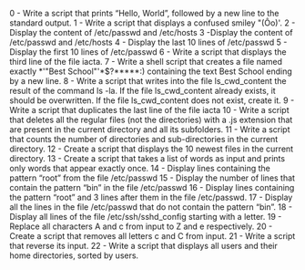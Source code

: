 0 - Write a script that prints “Hello, World”, followed by a new line to the standard output. 1 - Write a script that displays a confused smiley "(Ôo)'. 2 - Display the content of /etc/passwd and /etc/hosts 3 -Display the content of /etc/passwd and /etc/hosts 4 - Display the last 10 lines of /etc/passwd 5 - Display the first 10 lines of /etc/passwd 6 - Write a script that displays the third line of the file iacta. 7 - Write a shell script that creates a file named exactly *\'"Best School"'\*$?*****:) containing the text Best School ending by a new line. 8 - Write a script that writes into the file ls_cwd_content the result of the command ls -la. If the file ls_cwd_content already exists, it should be overwritten. If the file ls_cwd_content does not exist, create it. 9 - Write a script that duplicates the last line of the file iacta 10 - Write a script that deletes all the regular files (not the directories) with a .js extension that are present in the current directory and all its subfolders. 11 - Write a script that counts the number of directories and sub-directories in the current directory. 12 - Create a script that displays the 10 newest files in the current directory. 13 - Create a script that takes a list of words as input and prints only words that appear exactly once. 14 - Display lines containing the pattern “root” from the file /etc/passwd 15 - Display the number of lines that contain the pattern “bin” in the file /etc/passwd 16 - Display lines containing the pattern “root” and 3 lines after them in the file /etc/passwd. 17 - Display all the lines in the file /etc/passwd that do not contain the pattern “bin”. 18 - Display all lines of the file /etc/ssh/sshd_config starting with a letter. 19 - Replace all characters A and c from input to Z and e respectively. 20 - Create a script that removes all letters c and C from input. 21 - Write a script that reverse its input. 22 - Write a script that displays all users and their home directories, sorted by users.